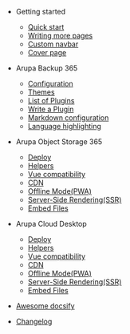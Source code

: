 - Getting started

  - [Quick start](quickstart.md)
  - [Writing more pages](more-pages.md)
  - [Custom navbar](custom-navbar.md)
  - [Cover page](cover.md)

- Arupa Backup 365

  - [Configuration](configuration.md)
  - [Themes](themes.md)
  - [List of Plugins](plugins.md)
  - [Write a Plugin](write-a-plugin.md)
  - [Markdown configuration](markdown.md)
  - [Language highlighting](language-highlight.md)

- Arupa Object Storage 365

  - [Deploy](deploy.md)
  - [Helpers](helpers.md)
  - [Vue compatibility](vue.md)
  - [CDN](cdn.md)
  - [Offline Mode(PWA)](pwa.md)
  - [Server-Side Rendering(SSR)](ssr.md)
  - [Embed Files](embed-files.md)
  
- Arupa Cloud Desktop

  - [Deploy](deploy1.md)
  - [Helpers](helpers1.md)
  - [Vue compatibility](vue1.md)
  - [CDN](cdn1.md)
  - [Offline Mode(PWA)](pwa1.md)
  - [Server-Side Rendering(SSR)](ssr1.md)
  - [Embed Files](embed-files1.md)

- [Awesome docsify](awesome.md)
- [Changelog](changelog.md)
